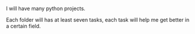 I will have many python projects.

Each folder will has at least seven tasks, each task will help me get better in a certain field.